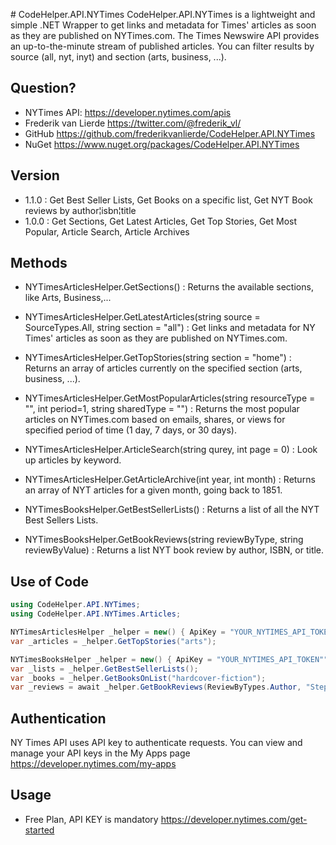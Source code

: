 ﻿﻿# CodeHelper.API.NYTimes
CodeHelper.API.NYTimes is a lightweight and simple .NET Wrapper to get links and metadata for Times' articles as soon as they are published on NYTimes.com. The Times Newswire API provides an up-to-the-minute stream of published articles. You can filter results by source (all, nyt, inyt) and section (arts, business, ...).

## Question?
* NYTimes API: <https://developer.nytimes.com/apis>
* Frederik van Lierde <https://twitter.com/@frederik_vl/>
* GitHub <https://github.com/frederikvanlierde/CodeHelper.API.NYTimes>
* NuGet <https://www.nuget.org/packages/CodeHelper.API.NYTimes>

## Version
* 1.1.0 : Get Best Seller Lists, Get Books on a specific list, Get NYT Book reviews by author¦isbn¦title
* 1.0.0 : Get Sections, Get Latest Articles, Get Top Stories, Get Most Popular, Article Search, Article Archives 

## Methods
* NYTimesArticlesHelper.GetSections() :  Returns the available sections, like Arts, Business,...
* NYTimesArticlesHelper.GetLatestArticles(string source = SourceTypes.All, string section = "all") : Get links and metadata for NY Times' articles as soon as they are published on NYTimes.com.
* NYTimesArticlesHelper.GetTopStories(string section = "home") : Returns an array of articles currently on the specified section (arts, business, ...).
* NYTimesArticlesHelper.GetMostPopularArticles(string resourceType = "", int period=1, string sharedType = "") : Returns the most popular articles on NYTimes.com based on emails, shares, or views for specified period of time (1 day, 7 days, or 30 days).
* NYTimesArticlesHelper.ArticleSearch(string qurey, int page = 0) : Look up articles by keyword. 
* NYTimesArticlesHelper.GetArticleArchive(int year, int month) : Returns an array of NYT articles for a given month, going back to 1851.

* NYTimesBooksHelper.GetBestSellerLists() : Returns a list of all the NYT Best Sellers Lists.
* NYTimesBooksHelper.GetBookReviews(string reviewByType, string reviewByValue) : Returns a list NYT book review by author, ISBN, or title.

## Use of Code 
 ```csharp
using CodeHelper.API.NYTimes;
using CodeHelper.API.NYTimes.Articles;

NYTimesArticlesHelper _helper = new() { ApiKey = "YOUR_NYTIMES_API_TOKEN"" };
var _articles = _helper.GetTopStories("arts");

NYTimesBooksHelper _helper = new() { ApiKey = "YOUR_NYTIMES_API_TOKEN"" };
var _lists = _helper.GetBestSellerLists();
var _books = _helper.GetBooksOnList("hardcover-fiction");
var _reviews = await _helper.GetBookReviews(ReviewByTypes.Author, "Stephen King");
```

## Authentication
NY Times API uses API key to authenticate requests. You can view and manage your API keys in the My Apps page <https://developer.nytimes.com/my-apps>

## Usage
* Free Plan, API KEY is mandatory <https://developer.nytimes.com/get-started>
